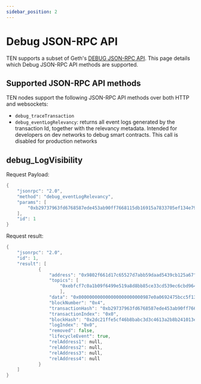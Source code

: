 ```yaml
---
sidebar_position: 2
---
```

# Debug JSON-RPC API

TEN supports a subset of Geth's [DEBUG JSON-RPC API](https://geth.ethereum.org/docs/interacting-with-geth/rpc/ns-debug). This
page details which Debug JSON-RPC API methods are supported.

## Supported JSON-RPC API methods

TEN nodes support the following JSON-RPC API methods over both HTTP and websockets:

* `debug_traceTransaction`
* `debug_eventLogRelevancy`: returns all event logs generated by the transaction Id, together with the relevancy metadata. Intended for developers on dev networks to debug smart contracts. This call is disabled for production networks

## debug_LogVisibility

Request Payload:
```go
{
    "jsonrpc": "2.0",
    "method": "debug_eventLogRelevancy",
    "params": [
        "0xb29737963fd6768587ede453ab90ff7668115db16915a7833705ef134e793814"
    ],
    "id": 1
}
```

Request result:
```go
{
    "jsonrpc": "2.0",
    "id": 1,
    "result": [
            {
                "address": "0x9802f661d17c65527d7abb59daad5439cb125a67",
                "topics": [
                    "0xebfcf7c0a1b09f6499e519a8d8bb85ce33cd539ec6cbd964e116cd74943ead1a"
                    ],
                "data": "0x000000000000000000000000987e0a0692475bcc5f13d97e700bb43c1913effe0000000000000000000000000000000000000000000000000000000000000001",
                "blockNumber": "0x4",
                "transactionHash": "0xb29737963fd6768587ede453ab90ff7668115db16915a7833705ef134e793814",
                "transactionIndex": "0x0",
                "blockHash": "0x2dc21ffe5cf46b8babc3d3c4613a2b8b241013e9f39532a9c9161d81068aa9b6",
                "logIndex": "0x0",
                "removed": false,
                "lifecycleEvent": true,
                "relAddress1": null,
                "relAddress2": null,
                "relAddress3": null,
                "relAddress4": null
            }
    ]
}
```
